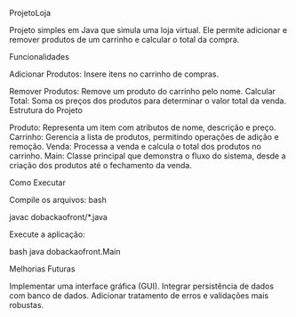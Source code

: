 ProjetoLoja

Projeto simples em Java que simula uma loja virtual. Ele permite adicionar e remover produtos de um carrinho e calcular o total da compra.

Funcionalidades

Adicionar Produtos: Insere itens no carrinho de compras.

Remover Produtos: Remove um produto do carrinho pelo nome.
Calcular Total: Soma os preços dos produtos para determinar o valor total da venda.
Estrutura do Projeto

Produto: Representa um item com atributos de nome, descrição e preço.
Carrinho: Gerencia a lista de produtos, permitindo operações de adição e remoção.
Venda: Processa a venda e calcula o total dos produtos no carrinho.
Main: Classe principal que demonstra o fluxo do sistema, desde a criação dos produtos até o fechamento da venda.

Como Executar

Compile os arquivos:
bash

javac dobackaofront/*.java

Execute a aplicação:

bash
java dobackaofront.Main

Melhorias Futuras

Implementar uma interface gráfica (GUI).
Integrar persistência de dados com banco de dados.
Adicionar tratamento de erros e validações mais robustas.
